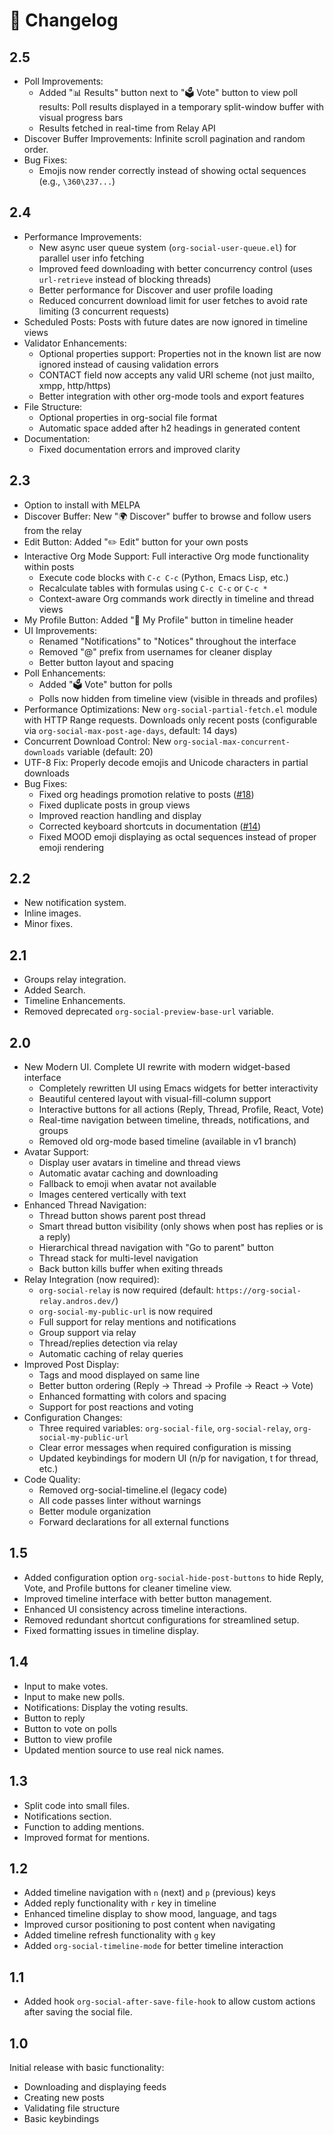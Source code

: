 # 📝 Changelog

## 2.5

- Poll Improvements:
  - Added "📊 Results" button next to "🗳 Vote" button to view poll results: Poll results displayed in a temporary split-window buffer with visual progress bars
  - Results fetched in real-time from Relay API
- Discover Buffer Improvements: Infinite scroll pagination and random order.
- Bug Fixes:
  - Emojis now render correctly instead of showing octal sequences (e.g., `\360\237...`)

## 2.4

- Performance Improvements:
  - New async user queue system (`org-social-user-queue.el`) for parallel user info fetching
  - Improved feed downloading with better concurrency control (uses `url-retrieve` instead of blocking threads)
  - Better performance for Discover and user profile loading
  - Reduced concurrent download limit for user fetches to avoid rate limiting (3 concurrent requests)
- Scheduled Posts: Posts with future dates are now ignored in timeline views
- Validator Enhancements:
  - Optional properties support: Properties not in the known list are now ignored instead of causing validation errors
  - CONTACT field now accepts any valid URI scheme (not just mailto, xmpp, http/https)
  - Better integration with other org-mode tools and export features
- File Structure:
  - Optional properties in org-social file format
  - Automatic space added after h2 headings in generated content
- Documentation:
  - Fixed documentation errors and improved clarity

## 2.3

- Option to install with MELPA
- Discover Buffer: New "🌍 Discover" buffer to browse and follow users from the relay
- Edit Button: Added "✏️ Edit" button for your own posts
- Interactive Org Mode Support: Full interactive Org mode functionality within posts
  - Execute code blocks with `C-c C-c` (Python, Emacs Lisp, etc.)
  - Recalculate tables with formulas using `C-c C-c` or `C-c *`
  - Context-aware Org commands work directly in timeline and thread views
- My Profile Button: Added "👤 My Profile" button in timeline header
- UI Improvements:
  - Renamed "Notifications" to "Notices" throughout the interface
  - Removed "@" prefix from usernames for cleaner display
  - Better button layout and spacing
- Poll Enhancements:
  - Added "🗳 Vote" button for polls
  - Polls now hidden from timeline view (visible in threads and profiles)
- Performance Optimizations: New `org-social-partial-fetch.el` module with HTTP Range requests. Downloads only recent posts (configurable via `org-social-max-post-age-days`, default: 14 days)
- Concurrent Download Control: New `org-social-max-concurrent-downloads` variable (default: 20)
- UTF-8 Fix: Properly decode emojis and Unicode characters in partial downloads
- Bug Fixes:
  - Fixed org headings promotion relative to posts ([#18](https://github.com/tanrax/org-social.el/pull/18))
  - Fixed duplicate posts in group views
  - Improved reaction handling and display
  - Corrected keyboard shortcuts in documentation ([#14](https://github.com/tanrax/org-social.el/pull/14))
  - Fixed MOOD emoji displaying as octal sequences instead of proper emoji rendering

## 2.2

- New notification system.
- Inline images.
- Minor fixes.

## 2.1

- Groups relay integration.
- Added Search.
- Timeline Enhancements.
- Removed deprecated `org-social-preview-base-url` variable.

## 2.0

- New Modern UI. Complete UI rewrite with modern widget-based interface
  - Completely rewritten UI using Emacs widgets for better interactivity
  - Beautiful centered layout with visual-fill-column support
  - Interactive buttons for all actions (Reply, Thread, Profile, React, Vote)
  - Real-time navigation between timeline, threads, notifications, and groups
  - Removed old org-mode based timeline (available in v1 branch)
- Avatar Support:
  - Display user avatars in timeline and thread views
  - Automatic avatar caching and downloading
  - Fallback to emoji when avatar not available
  - Images centered vertically with text
- Enhanced Thread Navigation:
  - Thread button shows parent post thread
  - Smart thread button visibility (only shows when post has replies or is a reply)
  - Hierarchical thread navigation with "Go to parent" button
  - Thread stack for multi-level navigation
  - Back button kills buffer when exiting threads
- Relay Integration (now required):
  - `org-social-relay` is now required (default: `https://org-social-relay.andros.dev/`)
  - `org-social-my-public-url` is now required
  - Full support for relay mentions and notifications
  - Group support via relay
  - Thread/replies detection via relay
  - Automatic caching of relay queries
- Improved Post Display:
  - Tags and mood displayed on same line
  - Better button ordering (Reply → Thread → Profile → React → Vote)
  - Enhanced formatting with colors and spacing
  - Support for post reactions and voting
- Configuration Changes:
  - Three required variables: `org-social-file`, `org-social-relay`, `org-social-my-public-url`
  - Clear error messages when required configuration is missing
  - Updated keybindings for modern UI (n/p for navigation, t for thread, etc.)
- Code Quality:
  - Removed org-social-timeline.el (legacy code)
  - All code passes linter without warnings
  - Better module organization
  - Forward declarations for all external functions

## 1.5

- Added configuration option `org-social-hide-post-buttons` to hide Reply, Vote, and Profile buttons for cleaner timeline view.
- Improved timeline interface with better button management.
- Enhanced UI consistency across timeline interactions.
- Removed redundant shortcut configurations for streamlined setup.
- Fixed formatting issues in timeline display.

## 1.4

- Input to make votes.
- Input to make new polls.
- Notifications: Display the voting results.
- Button to reply
- Button to vote on polls
- Button to view profile
- Updated mention source to use real nick names.

## 1.3

- Split code into small files.
- Notifications section.
- Function to adding mentions.
- Improved format for mentions.

## 1.2

- Added timeline navigation with `n` (next) and `p` (previous) keys
- Added reply functionality with `r` key in timeline
- Enhanced timeline display to show mood, language, and tags
- Improved cursor positioning to post content when navigating
- Added timeline refresh functionality with `g` key
- Added `org-social-timeline-mode` for better timeline interaction

## 1.1

- Added hook `org-social-after-save-file-hook` to allow custom actions after saving the social file.

## 1.0

Initial release with basic functionality:

- Downloading and displaying feeds
- Creating new posts
- Validating file structure
- Basic keybindings
